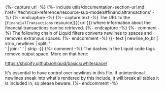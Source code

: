 {%- capture url -%}
    {%- include utils/documentation-section-url.md
        href='/technical-reference/resource-sub-models#financialtransactions' -%}
{%- endcapture -%}
{%- capture text -%}
The URL to the [`financialTransactions` resource]({{ url }}) where information
about the financial transactions can be retrieved.
{%- endcapture -%}
{%- comment -%}
The following chain of Liquid filters converts newlines to spaces and removes
extranous spaces.
{%- endcomment -%}
{{- text | newline_to_br | strip_newlines | split: '<br />' | join: ' ' | strip -}}
{%- comment -%}
The dashes in the Liquid code tags remove output space. More on that here:

<https://shopify.github.io/liquid/basics/whitespace/>

It's essential to have control over newlines in this file. If unintentional
newlines sneak into what's rendered by this include, it will break all tables
it is included in, so please beware.
{%- endcomment -%}
